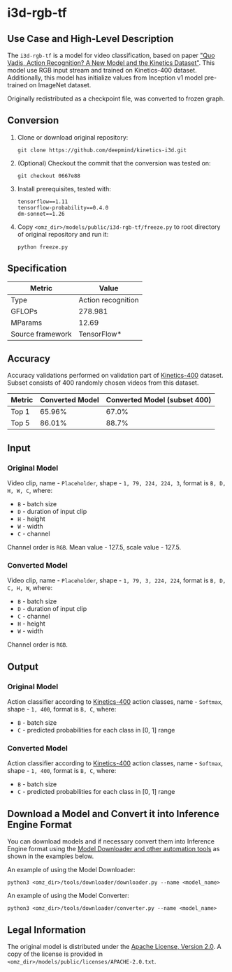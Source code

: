 # i3d-rgb-tf

## Use Case and High-Level Description

The `i3d-rgb-tf` is a model for video classification, based on paper ["Quo Vadis, Action Recognition? A New Model and the Kinetics Dataset"](https://arxiv.org/abs/1705.07750). This model use RGB input stream and trained on Kinetics-400 dataset. Additionally, this model has initialize values from Inception v1 model pre-trained on ImageNet dataset.

Originally redistributed as a checkpoint file, was converted to frozen graph.

## Conversion

1. Clone or download original repository:
    ```
    git clone https://github.com/deepmind/kinetics-i3d.git
    ```
1. (Optional) Checkout the commit that the conversion was tested on:
    ```
    git checkout 0667e88
    ```
1. Install prerequisites, tested with:
    ```
    tensorflow==1.11
    tensorflow-probability==0.4.0
    dm-sonnet==1.26
    ```
1. Copy `<omz_dir>/models/public/i3d-rgb-tf/freeze.py` to root directory of original repository and run it:
    ```
    python freeze.py
    ```

## Specification

| Metric            | Value              |
|-------------------|--------------------|
| Type              | Action recognition |
| GFLOPs            | 278.981            |
| MParams           | 12.69              |
| Source framework  | TensorFlow\*       |

## Accuracy

Accuracy validations performed on validation part of [Kinetics-400](https://www.deepmind.com/research/open-source/kinetics) dataset.  Subset consists of 400 randomly chosen videos from this dataset.

| Metric | Converted Model | Converted Model (subset 400) |
| ------ | --------------- | ---------------------------- |
| Top 1  | 65.96%          | 67.0%                        |
| Top 5  | 86.01%          | 88.7%                        |

## Input

### Original Model

Video clip, name - `Placeholder`, shape - `1, 79, 224, 224, 3`, format is `B, D, H, W, C`, where:

- `B` - batch size
- `D` - duration of input clip
- `H` - height
- `W` - width
- `C` - channel

Channel order is `RGB`. Mean value - 127.5, scale value - 127.5.

### Converted Model

Video clip, name - `Placeholder`, shape - `1, 79, 3, 224, 224`, format is `B, D, C, H, W`, where:

- `B` - batch size
- `D` - duration of input clip
- `C` - channel
- `H` - height
- `W` - width

Channel order is `RGB`.

## Output

### Original Model

Action classifier according to [Kinetics-400](https://www.deepmind.com/research/open-source/kinetics) action classes, name - `Softmax`, shape - `1, 400`, format is `B, C`, where:

- `B` - batch size
- `C` - predicted probabilities for each class in  [0, 1] range

### Converted Model

Action classifier according to [Kinetics-400](https://www.deepmind.com/research/open-source/kinetics) action classes, name - `Softmax`, shape - `1, 400`, format is `B, C`, where:

- `B` - batch size
- `C` - predicted probabilities for each class in [0, 1] range

## Download a Model and Convert it into Inference Engine Format

You can download models and if necessary convert them into Inference Engine format using the [Model Downloader and other automation tools](../../../tools/downloader/README.md) as shown in the examples below.

An example of using the Model Downloader:
```
python3 <omz_dir>/tools/downloader/downloader.py --name <model_name>
```

An example of using the Model Converter:
```
python3 <omz_dir>/tools/downloader/converter.py --name <model_name>
```

## Legal Information

The original model is distributed under the
[Apache License, Version 2.0](https://raw.githubusercontent.com/deepmind/kinetics-i3d/0667e889a5904b4dc122e0ded4c332f49f8df42c/LICENSE). A copy of the license is provided in `<omz_dir>/models/public/licenses/APACHE-2.0.txt`.
